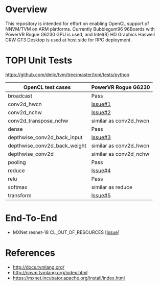 Overview
============
This repository is intended for effort on enabling OpenCL support of NNVM/TVM on ARM platforms. Currently Bubblegum96 96Boards with PowerVR Rogue G6230 GPU is used, and Intel(R) HD Graphics Haswell CRW GT3 Desktop is used at host side for RPC deployment.

TOPI Unit Tests
===================
https://github.com/dmlc/tvm/tree/master/topi/tests/python

| OpenCL test cases           | PowerVR Rogue G6230 |
|-----------------------------|---------------------|
| broadcast                   | Pass |
| conv2d_hwcn                 | [Issue#1](https://github.com/JammyZhou/nnvm-tvm-cl/issues/1) |
| conv2d_nchw                 | [Issue#2](https://github.com/JammyZhou/nnvm-tvm-cl/issues/2) |
| conv2d_transpose_nchw       | similar as conv2d_hwcn |
| dense                       | Pass |
| depthwise_conv2d_back_input | [Issue#3](https://github.com/JammyZhou/nnvm-tvm-cl/issues/3) |
| depthwise_conv2d_back_weight| similar as conv2d_hwcn |
| depthwise_conv2d            | similar as conv2d_nchw |
| pooling                     | Pass |
| reduce                      | [Issue#4](https://github.com/JammyZhou/nnvm-tvm-cl/issues/4) |
| relu                        | Pass |
| softmax                     | similar as reduce |
| transform                   | [Issue#5](https://github.com/JammyZhou/nnvm-tvm-cl/issues/5) |

End-To-End
============
- MXNet resnet-18 CL_OUT_OF_RESOURCES [[Issue](https://github.com/dmlc/tvm/issues/761)]

References
============
- http://docs.tvmlang.org/
- http://nnvm.tvmlang.org/index.html
- https://mxnet.incubator.apache.org/install/index.html
